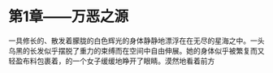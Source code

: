 # 第1章——万恶之源

一具修长的、散发着朦胧的白色辉光的身体静静地漂浮在在无尽的星海之中。一头乌黑的长发似乎摆脱了重力的束缚而在空间中自由伸展。她的身体似乎被繁复而又轻盈布料包裹着，的一个女子缓缓地睁开了眼睛。漠然地看着前方

